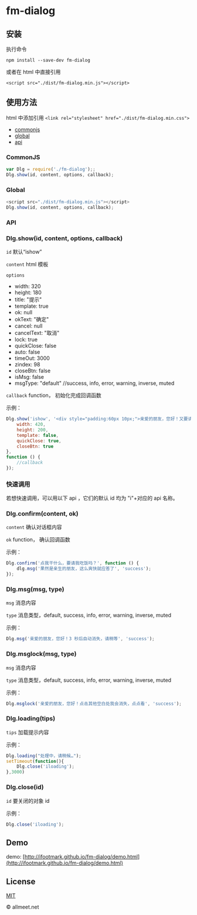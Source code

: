 # fm-dialog

## 安装

执行命令

`npm install --save-dev fm-dialog`

或者在 html 中直接引用

`<script src="./dist/fm-dialog.min.js"></script>`

## 使用方法

html 中添加引用
`<link rel="stylesheet" href="./dist/fm-dialog.min.css">`

* [commonjs](#commonjs)
* [global](#global)
* [api](#api)

### CommonJS
```javascript
var Dlg = require('./fm-dialog');;
Dlg.show(id, content, options, callback);
```


### Global
```javascript
<script src="./dist/fm-dialog.min.js"></script>
Dlg.show(id, content, options, callback);
```

### API

### Dlg.show(id, content, options, callback)

`id` 默认“ishow”

`content` html 模板

`options`
- width: 320
- height: 180
- title: "提示"
- template: true
- ok: null
- okText: "确定"
- cancel: null
- cancelText: "取消"
- lock: true
- quickClose: false
- auto: false
- timeOut: 3000
- zindex: 98
- closeBtn: false
- isMsg: false
- msgType: "default" //success, info, error, warning, inverse, muted

`callback` function， 初始化完成回调函数

示例：
```javascript
Dlg.show('ishow', '<div style="padding:60px 10px;">亲爱的朋友，您好！又要请我吃饭了<br/><br/>我是自定义模板，写你想写的，做你想做的……<br/><br/>点击其他空白处我会消失的，点点看</div>', {
    width: 420,
    height: 200,
    template: false,
    quickClose: true,
    closeBtn: true
},
function () {
    //callback
});
```


### 快速调用

若想快速调用，可以用以下 api ，它们的默认 id 均为 "i"+对应的 api 名称。


### Dlg.confirm(content, ok)

`content` 确认对话框内容

`ok` function， 确认回调函数

示例：
```javascript
Dlg.confirm('点我干什么，要请我吃饭吗？', function () {
    dlg.msg('果然是亲生的朋友，这么爽快就应答了', 'success');
});
```



### Dlg.msg(msg, type)

`msg` 消息内容

`type` 消息类型，default, success, info, error, warning, inverse, muted

示例：
```javascript
Dlg.msg('亲爱的朋友，您好！3 秒后自动消失，请稍等', 'success');
```


### Dlg.msglock(msg, type)

`msg` 消息内容

`type` 消息类型，default, success, info, error, warning, inverse, muted

示例：
```javascript
Dlg.msglock('亲爱的朋友，您好！点击其他空白处我会消失，点点看', 'success');
```


### Dlg.loading(tips)

`tips` 加载提示内容

示例：
```javascript
Dlg.loading("处理中，请稍候…");
setTimeout(function(){
    Dlg.close('iloading');
},3000)
```


### Dlg.close(id)

`id` 要关闭的对象 id

示例：
```javascript
Dlg.close('iloading');
```



##	Demo
demo: [http://ifootmark.github.io/fm-dialog/demo.html](http://ifootmark.github.io/fm-dialog/demo.html)


## License
[MIT](http://spdx.org/licenses/MIT)


© allmeet.net

